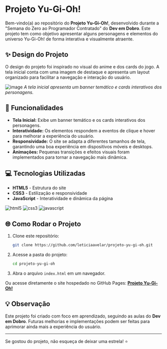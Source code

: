 # Projeto Yu-Gi-Oh!

Bem-vindo(a) ao repositório do **Projeto Yu-Gi-Oh!**, desenvolvido durante a "Semana do Zero ao Programador Contratado" do **Dev em Dobro**. Este projeto tem como objetivo apresentar alguns personagens e elementos do universo Yu-Gi-Oh! de forma interativa e visualmente atraente.

## ✨ Design do Projeto

O design do projeto foi inspirado no visual do anime e dos cards do jogo. A tela inicial conta com uma imagem de destaque e apresenta um layout organizado para facilitar a navegação e interação do usuário.

![image](https://github.com/LeticiaAvelar/projeto-yu-gi-oh/issues/1#issue-2840039152)
 *A tela inicial apresenta um banner temático e cards interativos dos personagens.*

## 🔧 Funcionalidades

- **Tela Inicial:** Exibe um banner temático e os cards interativos dos personagens.
- **Interatividade:** Os elementos respondem a eventos de clique e hover para melhorar a experiência do usuário.
- **Responsividade:** O site se adapta a diferentes tamanhos de tela, garantindo uma boa experiência em dispositivos móveis e desktops.
- **Animações:** Pequenas transições e efeitos visuais foram implementados para tornar a navegação mais dinâmica.

## 💻 Tecnologias Utilizadas

- **HTML5** - Estrutura do site
- **CSS3** - Estilização e responsividade
- **JavaScript** - Interatividade e dinâmica da página

 ![html5](https://img.shields.io/badge/HTML5-E34F26?style=for-the-badge&logo=html5&logoColor=white) ![css3](https://img.shields.io/badge/css3-1572B6?style=for-the-badge&logo=css3&logoColor=white) ![javascript](https://img.shields.io/badge/Javascript-F7DF1E?style=for-the-badge&logo=javascript&logoColor=black)

## 🌐 Como Rodar o Projeto

1. Clone este repositório:

   ```bash
   git clone https://github.com/leticiaavelar/projeto-yu-gi-oh.git
   ```

2. Acesse a pasta do projeto:

   ```bash
   cd projeto-yu-gi-oh
   ```

3. Abra o arquivo `index.html` em um navegador.

Ou acesse diretamente o site hospedado no GitHub Pages:
 [**Projeto Yu-Gi-Oh!**](https://leticiaavelar.github.io/projeto-yu-gi-oh/)

## 💡 Observação

Este projeto foi criado com foco em aprendizado, seguindo as aulas do **Dev em Dobro**. Futuras melhorias e implementações podem ser feitas para aprimorar ainda mais a experiência do usuário.

------

Se gostou do projeto, não esqueça de deixar uma estrela! ⭐